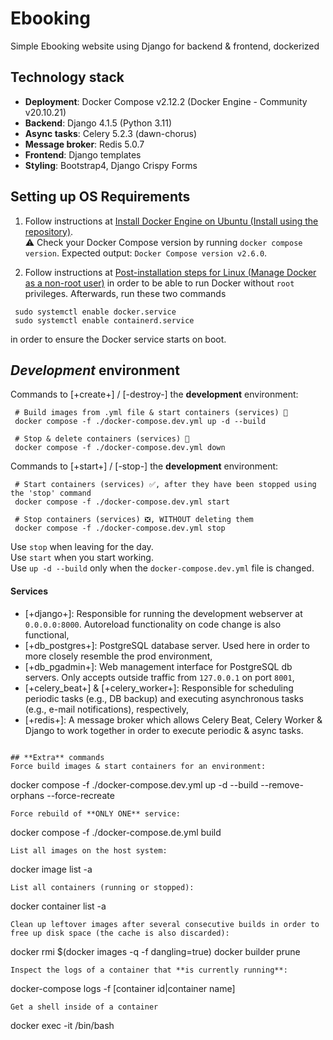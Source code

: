 # Ebooking


Simple Ebooking website using Django for backend & frontend, dockerized

## Technology stack  
- **Deployment**: Docker Compose v2.12.2 (Docker Engine - Community v20.10.21)
- **Backend**: Django 4.1.5 (Python 3.11)
- **Async tasks**: Celery 5.2.3 (dawn-chorus)
- **Message broker**: Redis 5.0.7
- **Frontend**: Django templates
- **Styling**: Bootstrap4, Django Crispy Forms

## Setting up OS Requirements
1. Follow instructions at [Install Docker Engine on Ubuntu (Install using the repository)](https://docs.docker.com/engine/install/ubuntu/#install-using-the-repository).  
⚠️ Check your Docker Compose version by running `docker compose version`. Expected output: `Docker Compose version v2.6.0`.

2. Follow instructions at [Post-installation steps for Linux (Manage Docker as a non-root user)](https://docs.docker.com/engine/install/linux-postinstall/#manage-docker-as-a-non-root-user) in order to be able to run Docker without `root` privileges. Afterwards, run these two commands 
```
 sudo systemctl enable docker.service
 sudo systemctl enable containerd.service
```
in order to ensure the Docker service starts on boot.

## _Development_ environment

Commands to [+create+] / [-destroy-] the **development** environment: 
```
 # Build images from .yml file & start containers (services) 🔼
 docker compose -f ./docker-compose.dev.yml up -d --build  
```
   
```
 # Stop & delete containers (services) 🔽
 docker compose -f ./docker-compose.dev.yml down
```
Commands to [+start+] / [-stop-] the **development** environment:
```
 # Start containers (services) ✅, after they have been stopped using the 'stop' command 
 docker compose -f ./docker-compose.dev.yml start  
```
   
```
 # Stop containers (services) ❎, WITHOUT deleting them 
 docker compose -f ./docker-compose.dev.yml stop
```
Use `stop` when leaving for the day.  
Use `start` when you start working.  
Use `up -d --build` only when the `docker-compose.dev.yml` file is changed.

#### **Services**

- [+django+]: Responsible for running the development webserver at `0.0.0.0:8000`. Autoreload functionality on code change is also functional,  
- [+db_postgres+]: PostgreSQL database server. Used here in order to more closely resemble the prod environment,  
- [+db_pgadmin+]: Web management interface for PostgreSQL db servers. Only accepts outside traffic from `127.0.0.1` on port `8001`,
- [+celery_beat+] & [+celery_worker+]: Responsible for scheduling periodic tasks (e.g., DB backup) and executing asynchronous tasks (e.g., e-mail notifications), respectively,
- [+redis+]: A message broker which allows Celery Beat, Celery Worker & Django to work together in order to execute periodic & async tasks.
```

## **Extra** commands
Force build images & start containers for an environment: 
```
 docker compose -f ./docker-compose.dev.yml up -d --build --remove-orphans --force-recreate
```
Force rebuild of **ONLY ONE** service: 
```
 docker compose -f ./docker-compose.de.yml build <service name>
```
List all images on the host system: 
```
 docker image list -a
```  
List all containers (running or stopped): 
```
 docker container list -a
```   
Clean up leftover images after several consecutive builds in order to free up disk space (the cache is also discarded): 
```
 docker rmi $(docker images -q -f dangling=true)
 docker builder prune
```
Inspect the logs of a container that **is currently running**:
```
 docker-compose logs -f [container id|container name]
```
Get a shell inside of a container
```
 docker exec -it <container name> /bin/bash
```
